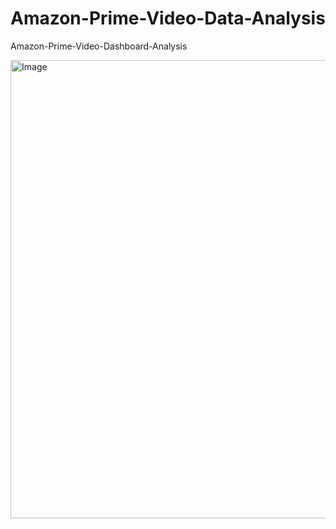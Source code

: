 # Amazon-Prime-Video-Data-Analysis
Amazon-Prime-Video-Dashboard-Analysis

<img width="1310" height="733" alt="Image" src="https://github.com/user-attachments/assets/0b08fb7a-f22b-437f-9121-2b369993615b" />
